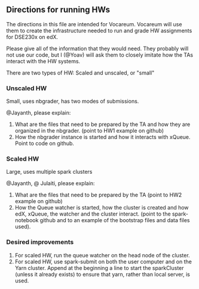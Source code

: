 ## Directions for running HWs
The directions in this file are intended for Vocareum. Vocareum will use them to create the infrastructure needed to run and grade HW assignments for DSE230x on edX.

Please give all of the information that they would need. They probably will not use our code, but I (@Yoav) will ask them to closely imitate how the TAs interact with the HW systems.

There are two types of HW: Scaled and unscaled, or "small"

### Unscaled HW

Small, uses nbgrader, has two modes of submissions.

@Jayanth, please explain:

1. What are the files that need to be prepared by the TA and how they are organized in the nbgrader. (point to HW1 example on github)
2. How the nbgrader instance is started and how it interacts with xQueue. Point to code on github.

### Scaled HW

Large, uses multiple spark clusters

@Jayanth, @ Julaiti, please explain:

1. What are the files that need to be prepared by the TA (point to HW2 example on github)
2. How the Queue watcher is started, how the cluster is created and how edX, xQueue, the watcher and the cluster interact. (point to the spark-notebook github and to an example of the bootstrap files and data files used).



### Desired improvements
1. For scaled HW, run the queue watcher on the head node of the cluster.
2. For scaled HW, use spark-submit on both the user computer and on the Yarn cluster.  Append at the beginning a line to start the sparkCluster (unless it already exists) to ensure that yarn, rather than local server, is used.
